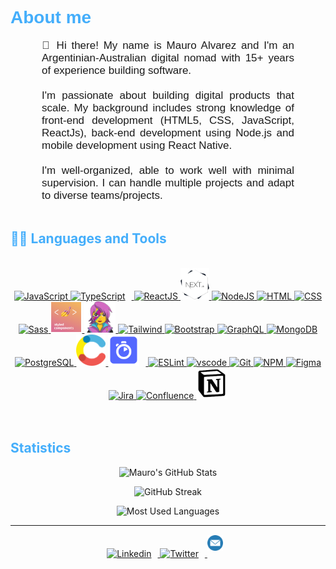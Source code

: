 <h1 style="color: #44AEFB; font-family:Arial, sans-serif;" >About me</h1>
<div style="font-family:Arial, sans-serif;">
<p align:"center" style="text-align: justify; margin: 0 50px; font-size: 17px; font-family:Arial, sans-serif;" >
👋 Hi there! My name is Mauro Alvarez and I'm an Argentinian-Australian digital nomad with 15+ years of experience building software. 
<br>
<br>
I'm passionate about building digital products that scale. My background includes strong knowledge of front-end development (HTML5, CSS, JavaScript, ReactJs), back-end development using Node.js and mobile development using React Native.
<br>
<br>
I'm well-organized, able to work well with minimal supervision. I can handle multiple projects and adapt to diverse teams/projects.
<br>
</p>    
</div>
<br>

<!-- Languages and Tools -->
<h2 style="color: #44AEFB">🧑‍💻 Languages and Tools</h2> 
<br>
<div align="center">
  <a href="https://developer.mozilla.org/en-US/docs/Web/JavaScript" target="_blank" rel="noreferrer">
      <img  alt="JavaScript" height="50px" src="https://cdn.jsdelivr.net/gh/devicons/devicon/icons/javascript/javascript-plain.svg"/>
  </a>
  <a href="https://www.typescriptlang.org/" target="_blank" rel="noreferrer">
      <img  alt="TypeScript" height="50px" style="padding-right:10px; ;" src="https://cdn.jsdelivr.net/gh/devicons/devicon/icons/typescript/typescript-plain.svg"/>
  </a>
  <a href="https://reactjs.org/" target="_blank" rel="noreferrer">
      <img  alt="ReactJS" height="50px" src="https://cdn.jsdelivr.net/gh/devicons/devicon/icons/react/react-original.svg" />
  </a>
  <a href="https://nextjs.org/" target="_blank" rel="noreferrer">
      <img  alt="Nextjs" height="50px" src="./assets/nextjs.png"/> 
  </a>
  <a href="https://nodejs.org/en/" target="_blank" rel="noreferrer">
      <img  alt="NodeJS" height="50px" src="https://cdn.jsdelivr.net/gh/devicons/devicon/icons/nodejs/nodejs-original.svg"/>
  </a>
  <a href="https://developer.mozilla.org/en-US/docs/Web/HTML" target="_blank" rel="noreferrer">
      <img  alt="HTML" height="50px" src="https://cdn.jsdelivr.net/gh/devicons/devicon/icons/html5/html5-original.svg"/>
  </a>
  <a href="https://developer.mozilla.org/en-US/docs/Web/CSS" target="_blank" rel="noreferrer">
      <img  alt="CSS" height="50px" src="https://cdn.jsdelivr.net/gh/devicons/devicon/icons/css3/css3-original.svg"/>
  </a>
  <a href="https://sass-lang.com/" target="_blank" rel="noreferrer">
      <img  alt="Sass" height="50px" src="https://cdn.jsdelivr.net/gh/devicons/devicon/icons/sass/sass-original.svg"/>
  </a>
  <a href="https://styled-components.com/" target="_blank" rel="noreferrer">
      <img  alt="styled-components" height="50px" src="./assets/styled-components-logo.png"/>
  </a>
  <a href="https://emotion.sh/docs/introduction" target="_blank" rel="noreferrer">
      <img  alt="Emotion" height="50px" src="./assets/emotion.png"/>
  </a>
  <a href="https://tailwindcss.com/" target="_blank" rel="noreferrer">
      <img  alt="Tailwind" height="50px" src="https://cdn.jsdelivr.net/gh/devicons/devicon/icons/tailwindcss/tailwindcss-plain.svg"/>
  </a>
  <a href="https://getbootstrap.com/" target="_blank" rel="noreferrer">
      <img  alt="Bootstrap" height="50px" src="https://cdn.jsdelivr.net/gh/devicons/devicon/icons/bootstrap/bootstrap-original.svg"/>
  </a>   
  <a href="https://www.graphql.com/" target="_blank" rel="noreferrer">
      <img  alt="GraphQL" height="50px" src="https://cdn.jsdelivr.net/gh/devicons/devicon/icons/graphql/graphql-plain.svg"/>
  </a>
  <a href="https://www.mongodb.com/" target="_blank" rel="noreferrer">
      <img  alt="MongoDB" height="50px" src="https://cdn.jsdelivr.net/gh/devicons/devicon/icons/mongodb/mongodb-original.svg"/>
  </a>
  <a href="https://www.postgresql.org/" target="_blank" rel="noreferrer">
      <img  alt="PostgreSQL" height="50px" src="https://cdn.jsdelivr.net/gh/devicons/devicon/icons/postgresql/postgresql-original.svg"/>
  </a>
  <a href="https://www.contentful.com/" target="_blank" rel="noreferrer">
      <img  alt="Contentful" height="50px" src="./assets/contentful.png"/>
  </a>
  <a href="https://www.algolia.com/" target="_blank" rel="noreferrer">
      <img  alt="Algolia" height="50px" style="padding-right:10px; background-color:none" src="./assets/algolia.png"/>
  </a>
  <a href="https://eslint.org/" target="_blank" rel="noreferrer">
      <img  alt="ESLint" height="50px" src="https://cdn.jsdelivr.net/gh/devicons/devicon/icons/eslint/eslint-original.svg"/>
  </a>
  <a href="https://code.visualstudio.com/" target="_blank" rel="noreferrer">
      <img  alt="vscode" height="50px"src="https://cdn.jsdelivr.net/gh/devicons/devicon/icons/vscode/vscode-original.svg"/>
  </a>
  <a href="https://git-scm.com/" target="_blank" rel="noreferrer">
      <img  alt="Git" height="50px" src="https://cdn.jsdelivr.net/gh/devicons/devicon/icons/git/git-original.svg"/>
  </a>
  <a href="https://www.npmjs.com/" target="_blank" rel="noreferrer">
      <img  alt="NPM" height="50px" src="https://cdn.jsdelivr.net/gh/devicons/devicon/icons/npm/npm-original-wordmark.svg"/>
  </a>
  <a href="https://www.figma.com/" target="_blank" rel="noreferrer">
      <img  alt="Figma" height="50px" src="https://cdn.jsdelivr.net/gh/devicons/devicon/icons/figma/figma-original.svg"/> 
  </a>
  <a href="https://www.jira.com/" target="_blank" rel="noreferrer">
      <img  alt="Jira" height="50px" src="https://cdn.jsdelivr.net/gh/devicons/devicon/icons/jira/jira-original.svg"/> 
  </a>
  <a href="https://www.confluence.com/" target="_blank" rel="noreferrer">
      <img  alt="Confluence" height="50px" src="https://cdn.jsdelivr.net/gh/devicons/devicon/icons/confluence/confluence-original.svg"/> 
  </a>
  <a href="https://www.notion.com/" target="_blank" rel="noreferrer">
      <img  alt="Notion" height="50px" src="./assets/notion.png"/> 
  </a>
</div>
<br>
<br>

<!-- Statistics -->

<h2 style="color: #44AEFB">Statistics</h2>

<!-- Begin Stats Cards -->
<!-- Resources:  -->
<!-- Github & Languages Stats: https://github.com/alvarezmauro/github-readme-stats -->
<!-- Streak Stats: https://github.com/alvarezmauro/github-readme-streak-stats -->
<div class="stats" align="center">

![Mauro's GitHub Stats](https://github-readme-stats-flame-eight-43.vercel.app/api?username=alvarezmauro&hide=stars&count_private=true&show_icons=true&theme=algolia&border_radius=20)

![GitHub Streak](https://streak-stats.demolab.com?user=alvarezmauro&count_private=true&theme=algolia&border_radius=20)

<!-- compact programming languages layout -->

![Most Used Languages](https://github-readme-stats-flame-eight-43.vercel.app/api/top-langs/?username=alvarezmauro&layout=compact&show_icons=true&theme=algolia&border_radius=20)

</div>
<!--  End Stats Cards -->

---

<!-- Begin Footer -->
<div class="footer" align="center" style="margin:15px;">
    <a href="https://www.linkedin.com/in/alvarezmauro/" target="_blank">
        <img  style="margin:0 10px 10px 0;" src="https://cdn.jsdelivr.net/gh/devicons/devicon/icons/linkedin/linkedin-original.svg" alt="Linkedin" width="25px"/>
    </a>
    <a href="https://twitter.com/morklash" target="_blank">
        <img style="margin:0 10px 10px 0;" src="https://cdn.jsdelivr.net/gh/devicons/devicon/icons/twitter/twitter-original.svg" alt="Twitter" width="25px"/>
    </a>
    <a href="mailto:conatct@mauroalvarez.com" target="_blank">
        <img style="margin:0 10px 10px 0;" src="./assets/mail.png" alt="gmail" width="25px"/>
    </a>
</div>
<!-- End Footer -->
